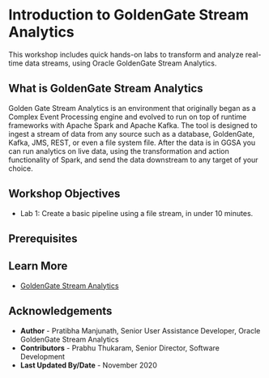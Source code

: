 # Introduction to GoldenGate Stream Analytics

This workshop includes quick hands-on labs to transform and analyze real-time data streams, using Oracle GoldenGate Stream Analytics.  

## What is GoldenGate Stream Analytics

Golden Gate Stream Analytics is an environment that originally began as a Complex Event Processing engine and evolved to run on top of runtime frameworks with Apache Spark and Apache Kafka.  The tool is designed to ingest a stream of data from any source such as a database, GoldenGate, Kafka, JMS, REST, or even a file system file. After the data is in GGSA you can run analytics on live data, using the transformation and action functionality of Spark, and send the data downstream to any target of your choice.  

## Workshop Objectives

* Lab 1: Create a basic pipeline using a file stream, in under 10 minutes.

## Prerequisites


## Learn More

* [GoldenGate Stream Analytics](https://www.oracle.com/middleware/technologies)


## Acknowledgements

* **Author** - Pratibha Manjunath, Senior User Assistance Developer, Oracle GoldenGate Stream Analytics
* **Contributors** - Prabhu Thukaram, Senior Director, Software Development
* **Last Updated By/Date** - November 2020



